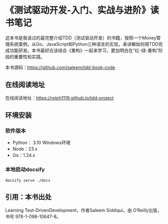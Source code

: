 # 《测试驱动开发-入门、实战与进阶》读书笔记

这本书是我读过的最完整介绍TDD（测试驱动开发）的书籍，按照一个Money管理系统案例，从Go、JavaScript和Python三种语言的实现，来讲解如何用TDD完成功能研发。本书最好应该结合《重构》一起来学习，更加明白在“红-绿-重构”阶段的重要性和实践。

本书源码：https://github.com/saleem/tdd-book-code

## 在线阅读地址

在线阅读地址：https://relph1119.github.io/tdd-project

## 环境安装

### 软件版本
- Python： 3.10 Windows环境
- Node：23.x
- Go：1.24.x

### 本地启动docsify
```shell
docsify serve ./docs
```

## 引用：本书出处

Learning Test-DrivenDevelopment，作者Saleem Siddiqui，由 O‘Reilly出版，书号 978-1-098-10647-8。

